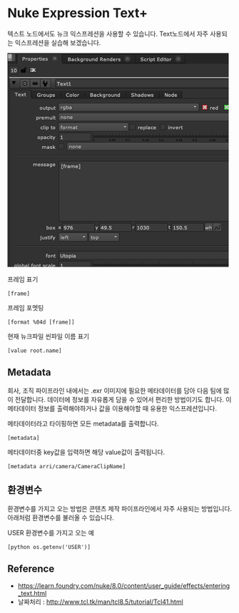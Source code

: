 # Nuke Expression Text+
텍스트 노드에서도 뉴크 익스프레션을 사용할 수 있습니다.
Text노드에서 자주 사용되는 익스프레션을 실습해 보겠습니다.

![text_message](../figures/text_message.png)

프레임 표기
```
[frame]
```

프레임 포멧팅
```
[format %04d [frame]]
```

현재 뉴크파일 씬파일 이름 표기
```
[value root.name]
```

## Metadata
회사, 조직 파이프라인 내에서는 .exr 이미지에 필요한 메타데이터를 담아 다음 팀에 많이 전달합니다.
데이터에 정보를 자유롭게 담을 수 있어서 편리한 방법이기도 합니다.
이 메타데이터 정보를 출력해야하거나 값을 이용해야할 때 유용한 익스프레션입니다.

메타데이터라고 타이핑하면 모든 metadata를 출력합니다.
```
[metadata]
```

메타데이터중 key값을 입력하면 해당 value값이 출력됩니다.
```
[metadata arri/camera/CameraClipName]
```

## 환경변수
환경변수를 가지고 오는 방법은 콘텐츠 제작 파이프라인에서 자주 사용되는 방법입니다.
아래처럼 환경변수를 불러올 수 있습니다.

USER 환경변수를 가지고 오는 예
```
[python os.getenv('USER')]
```


## Reference
- https://learn.foundry.com/nuke/8.0/content/user_guide/effects/entering_text.html
- 날짜처리 : http://www.tcl.tk/man/tcl8.5/tutorial/Tcl41.html